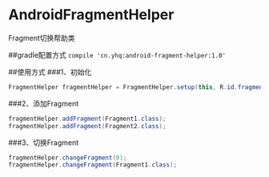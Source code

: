 # AndroidFragmentHelper

Fragment切换帮助类

##gradle配置方式
`compile 'cn.yhq:android-fragment-helper:1.0'`

##使用方式
###1、初始化
```java
FragmentHelper fragmentHelper = FragmentHelper.setup(this, R.id.fragment_container);
```

###2、添加Fragment
```java
fragmentHelper.addFragment(Fragment1.class);
fragmentHelper.addFragment(Fragment2.class);
```

###3、切换Fragment
```java
fragmentHelper.changeFragment(0);
fragmentHelper.changeFragment(Fragment1.class);
```